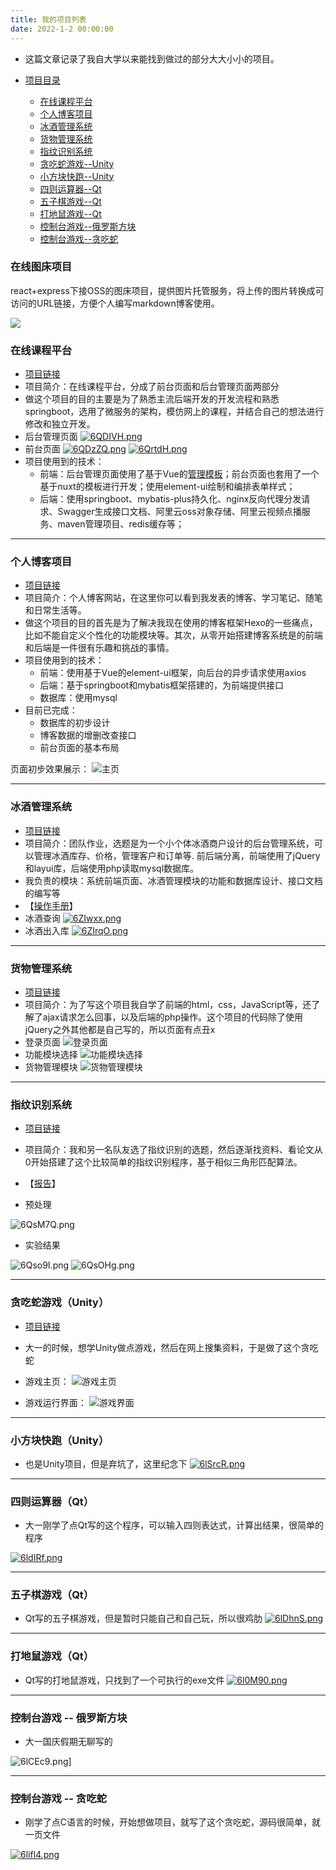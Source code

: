 ```yaml
---
title: 我的项目列表
date: 2022-1-2 00:00:00
---
```


- 这篇文章记录了我自大学以来能找到做过的部分大大小小的项目。

- [项目目录](#)
	- [在线课程平台](#在线课程平台)
	- [个人博客项目](#个人博客项目)
	- [冰酒管理系统](#冰酒管理系统)
	- [货物管理系统](#货物管理系统)
	- [指纹识别系统](#指纹识别系统)
	- [贪吃蛇游戏--Unity](#贪吃蛇游戏（Unity）)
	- [小方块快跑--Unity](#小方块快跑（Unity）)
	- [四则运算器--Qt](#四则运算器（Qt）)
	- [五子棋游戏--Qt](#五子棋游戏（Qt）)
	- [打地鼠游戏--Qt](#打地鼠游戏（Qt）)
	- [控制台游戏--俄罗斯方块](#控制台游戏----俄罗斯方块)
	- [控制台游戏--贪吃蛇](#控制台游戏----贪吃蛇)

### 在线图床项目

react+express下接OSS的图床项目，提供图片托管服务，将上传的图片转换成可访问的URL链接，方便个人编写markdown博客使用。

![](http://krits-image-oss.oss-cn-guangzhou.aliyuncs.com/1c648b6117bb72cafbeb4be1f4fb7eb9.png)

### 在线课程平台

- [项目链接](https://github.com/Krstar233/OnlineEducation)
- 项目简介：在线课程平台，分成了前台页面和后台管理页面两部分
- 做这个项目的目的主要是为了熟悉主流后端开发的开发流程和熟悉springboot，选用了微服务的架构，模仿网上的课程，并结合自己的想法进行修改和独立开发。
- 后台管理页面
[![6QDIVH.png](https://s3.ax1x.com/2021/03/08/6QDIVH.png)](https://imgtu.com/i/6QDIVH)
- 前台页面
[![6QDzZQ.png](https://s3.ax1x.com/2021/03/08/6QDzZQ.png)](https://imgtu.com/i/6QDzZQ)
[![6QrtdH.png](https://s3.ax1x.com/2021/03/08/6QrtdH.png)](https://imgtu.com/i/6QrtdH)
- 项目使用到的技术：
	- 前端：后台管理页面使用了基于Vue的[管理模板](https://github.com/PanJiaChen/vue-admin-template)；前台页面也套用了一个基于nuxt的模板进行开发；使用element-ui绘制和编排表单样式；
	- 后端：使用springboot、mybatis-plus持久化、nginx反向代理分发请求、Swagger生成接口文档、阿里云oss对象存储、阿里云视频点播服务、maven管理项目、redis缓存等；
---

### 个人博客项目
- [项目链接](https://github.com/Krstar233/KritsBlog)
- 项目简介：个人博客网站，在这里你可以看到我发表的博客、学习笔记、随笔和日常生活等。
- 做这个项目的目的首先是为了解决我现在使用的博客框架Hexo的一些痛点，比如不能自定义个性化的功能模块等。其次，从零开始搭建博客系统是的前端和后端是一件很有乐趣和挑战的事情。
- 项目使用到的技术：
	- 前端：使用基于Vue的element-ui框架，向后台的异步请求使用axios
	- 后端：基于springboot和mybatis框架搭建的，为前端提供接口
	- 数据库：使用mysql
- 目前已完成：
	- 数据库的初步设计
	- 博客数据的增删改查接口
	- 前台页面的基本布局

页面初步效果展示：
![主页](https://s3.ax1x.com/2021/03/08/6QYhDI.png)

---

### 冰酒管理系统
- [项目链接](https://github.com/Krstar233/IceWineManageSystem)
- 项目简介：团队作业，选题是为一个小个体冰酒商户设计的后台管理系统，可以管理冰酒库存、价格，管理客户和订单等. 前后端分离，前端使用了jQuery和layui库，后端使用php读取mysql数据库。
- 我负责的模块：系统前端页面、冰酒管理模块的功能和数据库设计、接口文档的编写等
- 【[操作手册](https://github.com/Krstar233/IceWineManageSystem/blob/main/demo/%E7%B3%BB%E7%BB%9F%E4%BD%BF%E7%94%A8%E8%AF%B4%E6%98%8E%E4%B9%A6.pdf)】
- 冰酒查询
[![6ZIwxx.png](https://s3.ax1x.com/2021/03/04/6ZIwxx.png)](https://imgtu.com/i/6ZIwxx)
- 冰酒出入库
[![6ZIrqO.png](https://s3.ax1x.com/2021/03/04/6ZIrqO.png)](https://imgtu.com/i/6ZIrqO)
---

### 货物管理系统
- [项目链接](https://github.com/Krstar233/MGMS)
- 项目简介：为了写这个项目我自学了前端的html，css，JavaScript等，还了解了ajax请求怎么回事，以及后端的php操作。这个项目的代码除了使用jQuery之外其他都是自己写的，所以页面有点丑x
- 登录页面
![登录页面](https://s3.ax1x.com/2021/03/08/6QdhA1.png)
- 功能模块选择
![功能模块选择](https://s3.ax1x.com/2021/03/08/6QwavD.png)
- 货物管理模块
![货物管理模块](https://s3.ax1x.com/2021/03/08/6QwbGV.png)

---

### 指纹识别系统
- [项目链接](https://github.com/Krstar233/teamwork/tree/master/fingerprint)
- 项目简介：我和另一名队友选了指纹识别的选题，然后逐渐找资料、看论文从0开始搭建了这个比较简单的指纹识别程序，基于相似三角形匹配算法。
- 【[报告](https://github.com/Krstar233/teamwork/blob/master/fingerprint/%E6%8C%87%E7%BA%B9%E8%AF%86%E5%88%AB%E7%A8%8B%E5%BA%8F%E8%AF%BE%E7%A8%8B%E6%8A%A5%E5%91%8A.pdf)】

- 预处理

![6QsM7Q.png](https://s3.ax1x.com/2021/03/08/6QsM7Q.png)

- 实验结果

![6Qso9I.png](https://s3.ax1x.com/2021/03/08/6Qso9I.png)
![6QsOHg.png](https://s3.ax1x.com/2021/03/08/6QsOHg.png)

---

### 贪吃蛇游戏（Unity）
- [项目链接](https://gitee.com/krits/krits-code-workplace/tree/master/Old-Code/%E7%BB%83%E6%89%8B%E9%A1%B9%E7%9B%AE/Unity%E9%A1%B9%E7%9B%AE/%E8%B4%AA%E5%90%83%E8%9B%87%20v1.0.2)
- 大一的时候，想学Unity做点游戏，然后在网上搜集资料，于是做了这个贪吃蛇

- 游戏主页：
![游戏主页](https://s3.ax1x.com/2021/03/08/6Qfee0.png)

- 游戏运行界面：
![游戏界面](https://s3.ax1x.com/2021/03/08/6QWBq0.png)

---

### 小方块快跑（Unity）
- 也是Unity项目，但是弃坑了，这里纪念下
[![6lSrcR.png](https://s3.ax1x.com/2021/03/08/6lSrcR.png)](https://imgtu.com/i/6lSrcR)

---

### 四则运算器（Qt）
- 大一刚学了点Qt写的这个程序，可以输入四则表达式，计算出结果，很简单的程序

[![6ldIRf.png](https://s3.ax1x.com/2021/03/08/6ldIRf.png)](https://imgtu.com/i/6ldIRf)

---

### 五子棋游戏（Qt） 
- Qt写的五子棋游戏，但是暂时只能自己和自己玩，所以很鸡肋
[![6lDhnS.png](https://s3.ax1x.com/2021/03/08/6lDhnS.png)](https://imgtu.com/i/6lDhnS)

---

### 打地鼠游戏（Qt） 
- Qt写的打地鼠游戏，只找到了一个可执行的exe文件
[![6l0M90.png](https://s3.ax1x.com/2021/03/08/6l0M90.png)](https://imgtu.com/i/6l0M90)
---


### 控制台游戏 -- 俄罗斯方块
- 大一国庆假期无聊写的

![6lCEc9.png](https://s3.ax1x.com/2021/03/08/6lCEc9.png)]

---

### 控制台游戏 -- 贪吃蛇
- 刚学了点C语言的时候，开始想做项目，就写了这个贪吃蛇，源码很简单，就一页文件

[![6lifl4.png](https://s3.ax1x.com/2021/03/08/6lifl4.png)](https://imgtu.com/i/6lifl4)